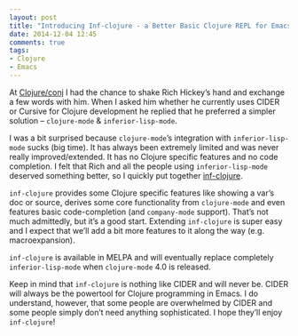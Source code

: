 ```yaml
---
layout: post
title: "Introducing Inf-clojure - a Better Basic Clojure REPL for Emacs"
date: 2014-12-04 12:45
comments: true
tags:
- Clojure
- Emacs
---
```


At [Clojure/conj](http://clojure-conj.org/) I had the chance to shake
Rich Hickey’s hand and exchange a few words with him. When I asked him
whether he currently uses CIDER or Cursive for Clojure development he
replied that he preferred a simpler solution – `clojure-mode` &
`inferior-lisp-mode`.

I was a bit surprised because `clojure-mode`’s
integration with `inferior-lisp-mode` sucks (big time). It has always
been extremely limited and was never really improved/extended. It has
no Clojure specific features and no code completion. I felt that Rich
and all the people using `inferior-lisp-mode` deserved something better,
so I quickly put together [inf-clojure](https://github.com/clojure-emacs/inf-clojure).

`inf-clojure` provides some Clojure specific features like showing a
var’s doc or source, derives some core functionality from `clojure-mode`
and even features basic code-completion (and `company-mode`
support). That’s not much admittedly, but it’s a good start. Extending
`inf-clojure` is super easy and I expect that we’ll add a bit more
features to it along the way (e.g. macroexpansion).

`inf-clojure` is available in MELPA and will eventually replace
completely `inferior-lisp-mode` when `clojure-mode` 4.0 is released.

Keep in mind that `inf-clojure` is nothing like CIDER and will never
be. CIDER will always be the powertool for Clojure programming in
Emacs. I do understand, however, that some people are overwhelmed by
CIDER and some people simply don’t need anything sophisticated. I hope
they’ll enjoy `inf-clojure`!
